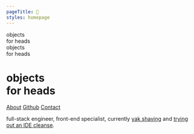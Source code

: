 ```yaml
---
pageTitle: 👋
styles: homepage
---
```

<div class="jumbotron">
    <div class="jumbotron-left">
        <div class="name">
            <div class="name-shadow">objects<br />for heads</div>
            <div class="name-stroke">objects<br />for heads</div>
            <h1 class="name-text">objects<br />for heads</h1>
        </div>
        <nav>
        <a href="/about.html" class="nav-link">About</a>
        <a href="https://github.com/objectsforheads" class="nav-link" target="_blank" rel="external">Github</a>
        <a href="/contact.html" class="nav-link">Contact</a>
        </nav>
    </div>
    <div class="jumbotron-right">
        <p>full-stack engineer, front-end specialist, currently <a href="https://github.com/objectsforheads/portfolio-2019" target="_blank" rel="external">yak shaving</a> and <a href="https://learntousevim.com/" target="_blank" rel="external">trying out an IDE cleanse</a>.</p>
    </div>
</div>